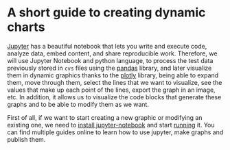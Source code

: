 # A short guide to creating dynamic charts
[Jupyter](https://jupyter.org/) has a beautiful notebook that lets you write and execute code, analyze data, embed content, and share reproducible work.
Therefore, we will use Jupyter Notebook and python language, to process the test data previously stored in `cvs` files using the [pandas](https://pandas.pydata.org/) library, and later visualize them in dynamic graphics thanks to the [plotly](https://plotly.com/) library, being able to expand them, move through them, select the lines that we want to visualize, see the values that make up each point of the lines, export the graph in an image, etc.
In addition, it allows us to visualize the code blocks that generate these graphs and to be able to modify them as we want. <br>

First of all, if we want to start creating a new graphic or modifying an existing one, we need to [install jupyter-notebook](https://jupyter.readthedocs.io/en/latest/install.html) and start [running](https://jupyter.readthedocs.io/en/latest/running.html#running) it. You can find multiple guides online to learn how to use jupyter, make graphs and publish them.

